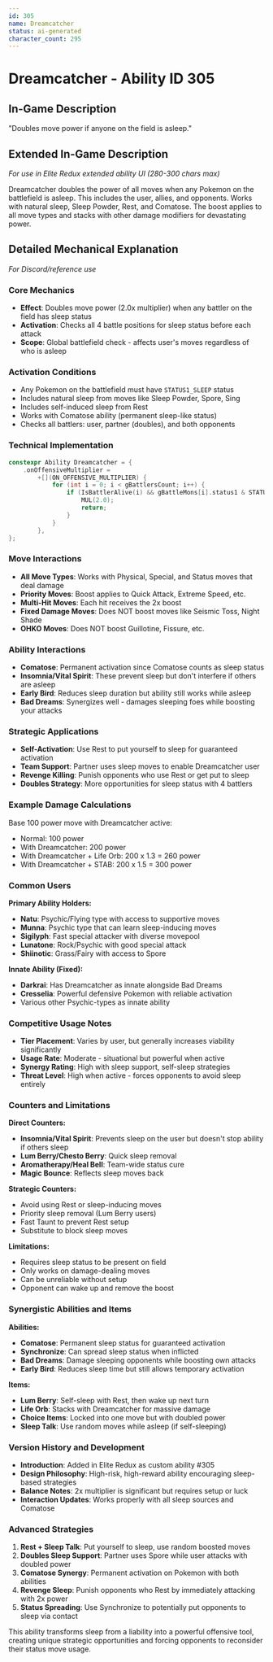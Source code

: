 ```yaml
---
id: 305
name: Dreamcatcher
status: ai-generated
character_count: 295
---
```


# Dreamcatcher - Ability ID 305

## In-Game Description
"Doubles move power if anyone on the field is asleep."

## Extended In-Game Description
*For use in Elite Redux extended ability UI (280-300 chars max)*

Dreamcatcher doubles the power of all moves when any Pokemon on the battlefield is asleep. This includes the user, allies, and opponents. Works with natural sleep, Sleep Powder, Rest, and Comatose. The boost applies to all move types and stacks with other damage modifiers for devastating power.

## Detailed Mechanical Explanation
*For Discord/reference use*

### Core Mechanics
- **Effect**: Doubles move power (2.0x multiplier) when any battler on the field has sleep status
- **Activation**: Checks all 4 battle positions for sleep status before each attack
- **Scope**: Global battlefield check - affects user's moves regardless of who is asleep

### Activation Conditions
- Any Pokemon on the battlefield must have `STATUS1_SLEEP` status
- Includes natural sleep from moves like Sleep Powder, Spore, Sing
- Includes self-induced sleep from Rest
- Works with Comatose ability (permanent sleep-like status)
- Checks all battlers: user, partner (doubles), and both opponents

### Technical Implementation
```cpp
constexpr Ability Dreamcatcher = {
    .onOffensiveMultiplier =
        +[](ON_OFFENSIVE_MULTIPLIER) {
            for (int i = 0; i < gBattlersCount; i++) {
                if (IsBattlerAlive(i) && gBattleMons[i].status1 & STATUS1_SLEEP) {
                    MUL(2.0);
                    return;
                }
            }
        },
};
```

### Move Interactions
- **All Move Types**: Works with Physical, Special, and Status moves that deal damage
- **Priority Moves**: Boost applies to Quick Attack, Extreme Speed, etc.
- **Multi-Hit Moves**: Each hit receives the 2x boost
- **Fixed Damage Moves**: Does NOT boost moves like Seismic Toss, Night Shade
- **OHKO Moves**: Does NOT boost Guillotine, Fissure, etc.

### Ability Interactions
- **Comatose**: Permanent activation since Comatose counts as sleep status
- **Insomnia/Vital Spirit**: These prevent sleep but don't interfere if others are asleep
- **Early Bird**: Reduces sleep duration but ability still works while asleep
- **Bad Dreams**: Synergizes well - damages sleeping foes while boosting your attacks

### Strategic Applications
- **Self-Activation**: Use Rest to put yourself to sleep for guaranteed activation
- **Team Support**: Partner uses sleep moves to enable Dreamcatcher user
- **Revenge Killing**: Punish opponents who use Rest or get put to sleep
- **Doubles Strategy**: More opportunities for sleep status with 4 battlers

### Example Damage Calculations
Base 100 power move with Dreamcatcher active:
- Normal: 100 power
- With Dreamcatcher: 200 power
- With Dreamcatcher + Life Orb: 200 x 1.3 = 260 power
- With Dreamcatcher + STAB: 200 x 1.5 = 300 power

### Common Users
**Primary Ability Holders:**
- **Natu**: Psychic/Flying type with access to supportive moves
- **Munna**: Psychic type that can learn sleep-inducing moves
- **Sigilyph**: Fast special attacker with diverse movepool
- **Lunatone**: Rock/Psychic with good special attack
- **Shiinotic**: Grass/Fairy with access to Spore

**Innate Ability (Fixed):**
- **Darkrai**: Has Dreamcatcher as innate alongside Bad Dreams
- **Cresselia**: Powerful defensive Pokemon with reliable activation
- Various other Psychic-types as innate ability

### Competitive Usage Notes
- **Tier Placement**: Varies by user, but generally increases viability significantly
- **Usage Rate**: Moderate - situational but powerful when active
- **Synergy Rating**: High with sleep support, self-sleep strategies
- **Threat Level**: High when active - forces opponents to avoid sleep entirely

### Counters and Limitations
**Direct Counters:**
- **Insomnia/Vital Spirit**: Prevents sleep on the user but doesn't stop ability if others sleep
- **Lum Berry/Chesto Berry**: Quick sleep removal
- **Aromatherapy/Heal Bell**: Team-wide status cure
- **Magic Bounce**: Reflects sleep moves back

**Strategic Counters:**
- Avoid using Rest or sleep-inducing moves
- Priority sleep removal (Lum Berry users)
- Fast Taunt to prevent Rest setup
- Substitute to block sleep moves

**Limitations:**
- Requires sleep status to be present on field
- Only works on damage-dealing moves
- Can be unreliable without setup
- Opponent can wake up and remove the boost

### Synergistic Abilities and Items
**Abilities:**
- **Comatose**: Permanent sleep status for guaranteed activation
- **Synchronize**: Can spread sleep status when inflicted
- **Bad Dreams**: Damage sleeping opponents while boosting own attacks
- **Early Bird**: Reduces sleep time but still allows temporary activation

**Items:**
- **Lum Berry**: Self-sleep with Rest, then wake up next turn
- **Life Orb**: Stacks with Dreamcatcher for massive damage
- **Choice Items**: Locked into one move but with doubled power
- **Sleep Talk**: Use random moves while asleep (if self-sleeping)

### Version History and Development
- **Introduction**: Added in Elite Redux as custom ability #305
- **Design Philosophy**: High-risk, high-reward ability encouraging sleep-based strategies
- **Balance Notes**: 2x multiplier is significant but requires setup or luck
- **Interaction Updates**: Works properly with all sleep sources and Comatose

### Advanced Strategies
1. **Rest + Sleep Talk**: Put yourself to sleep, use random boosted moves
2. **Doubles Sleep Support**: Partner uses Spore while user attacks with doubled power
3. **Comatose Synergy**: Permanent activation on Pokemon with both abilities
4. **Revenge Sleep**: Punish opponents who Rest by immediately attacking with 2x power
5. **Status Spreading**: Use Synchronize to potentially put opponents to sleep via contact

This ability transforms sleep from a liability into a powerful offensive tool, creating unique strategic opportunities and forcing opponents to reconsider their status move usage.